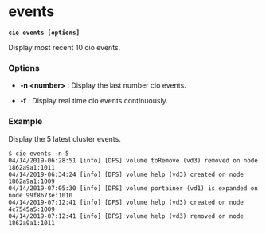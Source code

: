 # events

**`cio events [options]`**

Display most recent 10 cio events.

### **Options**

- **-n &lt;number&gt;** : Display the last number cio events.

- **-f** : Display real time cio events continuously.

### **Example**

Display the 5 latest cluster events.

```
$ cio events -n 5
04/14/2019-06:28:51 [info] [DFS] volume toRemove (vd3) removed on node 1862a9a1:1011
04/14/2019-06:34:24 [info] [DFS] volume help (vd3) created on node 1862a9a1:1009
04/14/2019-07:05:30 [info] [DFS] volume portainer (vd1) is expanded on node 99f8673e:1010
04/14/2019-07:12:41 [info] [DFS] volume help (vd3) created on node 4c7545a5:1009
04/14/2019-07:12:41 [info] [DFS] volume help (vd3) removed on node 1862a9a1:1011
```
